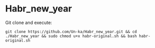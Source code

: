# Habr_new_year
Git clone and execute:

```
git clone https://github.com/Un-ka/Habr_new_year.git && cd ./Habr_new_year && sudo chmod u+x habr-original.sh && bash habr-original.sh
```

